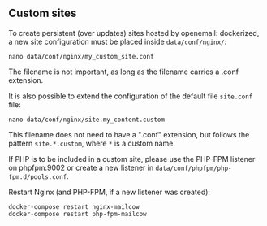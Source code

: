 ## Custom sites

To create persistent (over updates) sites hosted by openemail: dockerized, a new site configuration must be placed inside `data/conf/nginx/`:

```
nano data/conf/nginx/my_custom_site.conf
```

The filename is not important, as long as the filename carries a .conf extension.

It is also possible to extend the configuration of the default file `site.conf` file:

```
nano data/conf/nginx/site.my_content.custom
```

This filename does not need to have a ".conf" extension, but follows the pattern `site.*.custom`, where `*` is a custom name.

If PHP is to be included in a custom site, please use the PHP-FPM listener on phpfpm:9002 or create a new listener in `data/conf/phpfpm/php-fpm.d/pools.conf`.

Restart Nginx (and PHP-FPM, if a new listener was created):

```
docker-compose restart nginx-mailcow
docker-compose restart php-fpm-mailcow
```
